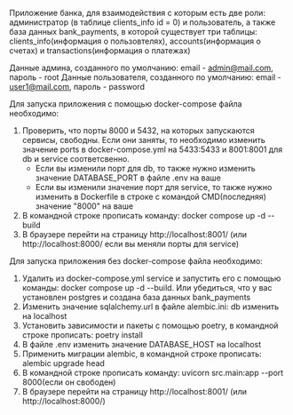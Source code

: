 Приложение банка, для взаимодействия с которым есть две роли:
администратор (в таблице clients_info id = 0) и пользователь, а также база данных 
bank_payments, в которой существует три таблицы: clients_info(информация о пользовтелях),
accounts(информация о счетах) и transactions(информация о платежах)

Данные админа, созданного по умолчанию: email - admin@mail.com, пароль - root
Данные пользователя, созданного по умолчанию: email - user1@mail.com, пароль - password


Для запуска приложения с помощью docker-compose файла необходимо:
1) Проверить, что порты 8000 и 5432, на которых запускаются сервисы, свободны. Если они заняты,
    то необходимо изменить значение ports в docker-compose.yml на 5433:5433 и 8001:8001 
    для db и service соответсвенно. 
   - Если вы изменили порт для db, то также нужно изменить значение DATABASE_PORT 
   в файле .env на ваше
   - Если вы изменили значение порт для service, то также нужно изменить в Dockerfile
   в строке с командой CMD(последняя) значение "8000" на ваше
2) В командной строке прописать команду: docker compose up -d --build
3) В браузере перейти на страницу http://localhost:8001/ (или http://localhost:8000/ если вы
   меняли порты для service)


Для запуска приложения без docker-compose файла необходимо:
1) Удалить из docker-compose.yml service и запустить его с помощью команды:
    docker compose up -d --build. Или убедиться, что у вас установлен postgres
    и создана база данных bank_payments
2) Изменить значение sqlalchemy.url в файле alembic.ini: db изменить на localhost 
3) Установить зависимости и пакеты с помощью poetry, в командной строке прописать: poetry install 
4) В файле .env изменить значение DATABASE_HOST на localhost 
5) Применить миграции alembic, в командной строке прописать: alembic upgrade head 
6) В командной строке прописать команду: uvicorn src.main:app --port 8000(если он свободен)
7) В браузере перейти на страницу http://localhost:8001/ (или http://localhost:8000/)

